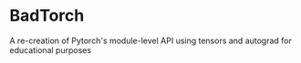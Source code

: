 # BadTorch
A re-creation of Pytorch's module-level API using tensors and autograd for educational purposes
